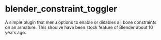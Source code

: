 # blender_constraint_toggler
 A simple plugin that menu options to enable or disables all bone constraints on an armature. This shoulve have been stock feature of Blender about 10 years ago.
